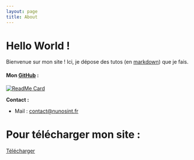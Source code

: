 ```yaml
---
layout: page
title: About
---
```


# Hello World !

Bienvenue sur mon site !
Ici, je dépose des tutos (en [markdown](https://fr.wikipedia.org/wiki/Markdown)) que je fais.

#### Mon [GitHub](https://github.com/nunosint) : 

[![ReadMe Card](https://github-readme-stats.vercel.app/api?username=nunosint&count_private=true&show_icons=true)]()

**Contact :**

* Mail : [contact@nunosint.fr](mailto:contact@nunosint.fr)

# Pour télécharger mon site : 
[Télécharger](https://snt.nunosint.fr/HTML.zip)